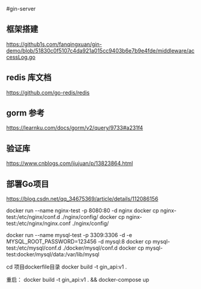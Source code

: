 #gin-server

## 框架搭建
https://github1s.com/fanqingxuan/gin-demo/blob/51830c0f5107c4da921a015cc9403b6e7b9e4fde/middleware/accessLog.go


## redis 库文档

https://github.com/go-redis/redis

## gorm 参考
https://learnku.com/docs/gorm/v2/query/9733#a231f4

## 验证库
https://www.cnblogs.com/jiujuan/p/13823864.html


## 部署Go项目
https://blog.csdn.net/qq_34675369/article/details/112086156




docker run --name nginx-test -p 8080:80 -d nginx
docker cp nginx-test:/etc/nginx/conf.d ./nginx/config/
docker cp nginx-test:/etc/nginx/nginx.conf ./nginx/config/

docker run  --name mysql-test  -p 3309:3306 -d -e MYSQL_ROOT_PASSWORD=123456 -d mysql:8
docker cp mysql-test:/etc/mysql/conf.d ./docker/mysql/conf.d
docker cp mysql-test:docker/mysql/data:/var/lib/mysql


cd 项目dockerfile目录
docker build -t gin_api:v1 .


重启：
docker build -t gin_api:v1 .  && docker-compose up

